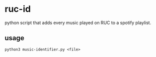 # ruc-id
python script that adds every music played on RUC to a spotify playlist.
## usage
````shell
python3 music-identifier.py <file>
````
